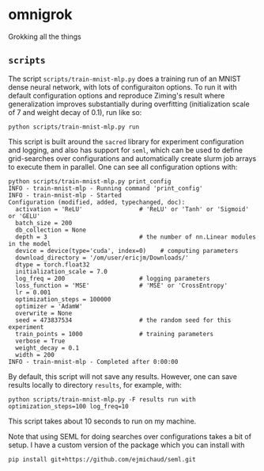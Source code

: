 # omnigrok
Grokking all the things

## `scripts`
The script `scripts/train-mnist-mlp.py` does a training run of an MNIST dense neural network, with lots of configuraiton options. To run it with default configuration options and reproduce Ziming's result where generalization improves substantially during overfitting (initialization scale of 7 and weight decay of 0.1), run like so:
```
python scripts/train-mnist-mlp.py run
```
This script is built around the `sacred` library for experiment configuration and logging, and also has support for `seml`, which can be used to define grid-searches over configurations and automatically create slurm job arrays to execute them in parallel. One can see all configuration options with:
```
python scripts/train-mnist-mlp.py print_config
INFO - train-mnist-mlp - Running command 'print_config'
INFO - train-mnist-mlp - Started
Configuration (modified, added, typechanged, doc):
  activation = 'ReLU'                # 'ReLU' or 'Tanh' or 'Sigmoid' or 'GELU'
  batch_size = 200
  db_collection = None
  depth = 3                          # the number of nn.Linear modules in the model
  device = device(type='cuda', index=0)    # computing parameters
  download_directory = '/om/user/ericjm/Downloads/'
  dtype = torch.float32
  initialization_scale = 7.0
  log_freq = 200                     # logging parameters
  loss_function = 'MSE'              # 'MSE' or 'CrossEntropy'
  lr = 0.001
  optimization_steps = 100000
  optimizer = 'AdamW'
  overwrite = None
  seed = 473837534                   # the random seed for this experiment
  train_points = 1000                # training parameters
  verbose = True
  weight_decay = 0.1
  width = 200
INFO - train-mnist-mlp - Completed after 0:00:00
```

By default, this script will not save any results. However, one can save results locally to directory `results`, for example, with:
```
python scripts/train-mnist-mlp.py -F results run with optimization_steps=100 log_freq=10
```
This script takes about 10 seconds to run on my machine. 

Note that using SEML for doing searches over configurations takes a bit of setup. I have a custom version of the package which you can install with
```
pip install git+https://github.com/ejmichaud/seml.git
```

